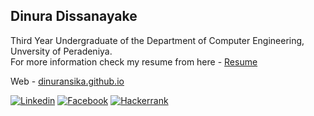## Dinura Dissanayake

Third Year Undergraduate of the Department of Computer Engineering, Unversity of Peradeniya.\
For more information check my resume from here - [Resume](https://dinuransika.github.io/CV/CV_Dinura.pdf)

Web - [dinuransika.github.io](https://dinuransika.github.io/)

[![Linkedin](https://nuwanjaliyagoda.com/assets/img/ico/linkedin-128.png)](https://www.linkedin.com/in/dinura-dissanayake-9486ba1a1/)
[![Facebook](https://nuwanjaliyagoda.com/assets/img/ico/facebook-128.png)](https://www.facebook.com/dinura.r.dissanayake)
[![Hackerrank](https://nuwanjaliyagoda.com/assets/img/ico/hackerrank-128.png)](https://www.hackerrank.com/dinuraransika)

<!--
**dinuransika/dinuransika** is a ✨ _special_ ✨ repository because its `README.md` (this file) appears on your GitHub profile.

Here are some ideas to get you started:

- 🔭 I’m currently working on ...
- 🌱 I’m currently learning ...
- 👯 I’m looking to collaborate on ...
- 🤔 I’m looking for help with ...
- 💬 Ask me about ...
- 📫 How to reach me: ...
- 😄 Pronouns: ...
- ⚡ Fun fact: ...
-->
